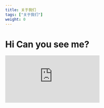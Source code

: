 ```yaml
---
title: 关于我们
tags: ["关于我们"]
weight: 0
---
```


# Hi Can you see me?


<iframe frameborder="0" src="https://v.qq.com/txp/iframe/player.html?vid=l06007hp5i6" allowFullScreen="true"></iframe>
